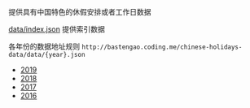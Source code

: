 提供具有中国特色的休假安排或者工作日数据


[data/index.json](http://bastengao.coding.me/chinese-holidays-data/data/index.json) 提供索引数据

各年份的数据地址规则 `http://bastengao.coding.me/chinese-holidays-data/data/{year}.json`

* [2019](http://bastengao.coding.me/chinese-holidays-data/data/2019.json)
* [2018](http://bastengao.coding.me/chinese-holidays-data/data/2018.json)
* [2017](http://bastengao.coding.me/chinese-holidays-data/data/2017.json)
* [2016](http://bastengao.coding.me/chinese-holidays-data/data/2016.json)

